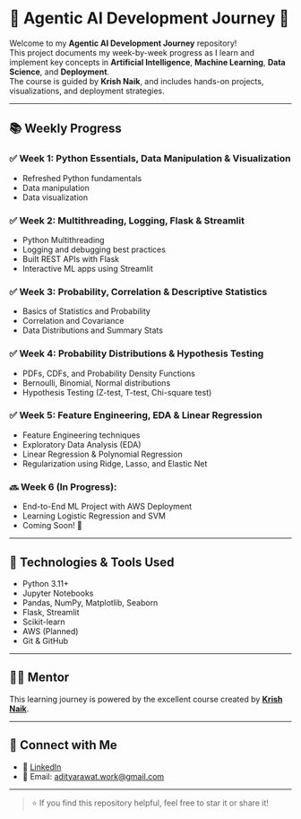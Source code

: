 # 🧠 Agentic AI Development Journey 🚀

Welcome to my **Agentic AI Development Journey** repository!  
This project documents my week-by-week progress as I learn and implement key concepts in **Artificial Intelligence**, **Machine Learning**, **Data Science**, and **Deployment**.  
The course is guided by **Krish Naik**, and includes hands-on projects, visualizations, and deployment strategies.

---

## 📚 Weekly Progress

### ✅ Week 1: Python Essentials, Data Manipulation & Visualization
- Refreshed Python fundamentals 
- Data manipulation 
- Data visualization 

### ✅ Week 2: Multithreading, Logging, Flask & Streamlit
- Python Multithreading 
- Logging and debugging best practices
- Built REST APIs with Flask
- Interactive ML apps using Streamlit

### ✅ Week 3: Probability, Correlation & Descriptive Statistics
- Basics of Statistics and Probability 
- Correlation and Covariance
- Data Distributions and Summary Stats

### ✅ Week 4: Probability Distributions & Hypothesis Testing
- PDFs, CDFs, and Probability Density Functions 
- Bernoulli, Binomial, Normal distributions
- Hypothesis Testing (Z-test, T-test, Chi-square test) 

### ✅ Week 5: Feature Engineering, EDA & Linear Regression
- Feature Engineering techniques 
- Exploratory Data Analysis (EDA) 
- Linear Regression & Polynomial Regression
- Regularization using Ridge, Lasso, and Elastic Net 

### 🔜 Week 6 (In Progress):
- End-to-End ML Project with AWS Deployment
- Learning Logistic Regression and SVM
- Coming Soon! 🚧

---

## 🧰 Technologies & Tools Used
- Python 3.11+
- Jupyter Notebooks
- Pandas, NumPy, Matplotlib, Seaborn
- Flask, Streamlit
- Scikit-learn
- AWS (Planned)
- Git & GitHub

---

## 👨‍🏫 Mentor  
This learning journey is powered by the excellent course created by **[Krish Naik](https://www.linkedin.com/in/naikkrish/)**.

---

## 🙌 Connect with Me
- 🔗 [LinkedIn](https://www.linkedin.com/in/buildwithadi/)
- 📧 Email: adityarawat.work@gmail.com

---

> ⭐ If you find this repository helpful, feel free to star it or share it!



